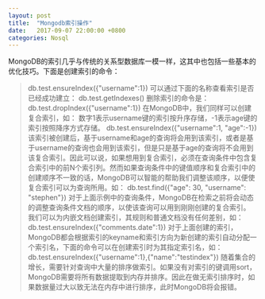 ```yaml
---
layout: post
title:  "Mongodb索引操作"
date:   2017-09-07 22:00:00 +0800
categories: Nosql
---
```

MongoDB的索引几乎与传统的关系型数据库一模一样，这其中也包括一些基本的优化技巧。下面是创建索引的命令：
> db.test.ensureIndex({"username":1})
可以通过下面的名称查看索引是否已经成功建立：
> db.test.getIndexes()
删除索引的命令是：
> db.test.dropIndex({"username":1})
在MongoDB中，我们同样可以创建复合索引，如： 数字1表示username键的索引按升序存储，-1表示age键的索引按照降序方式存储。
> db.test.ensureIndex({"username":1, "age":-1})
该索引被创建后，基于username和age的查询将会用到该索引，或者是基于username的查询也会用到该索引，但是只是基于age的查询将不会用到该复合索引。因此可以说，如果想用到复合索引，必须在查询条件中包含复合索引中的前N个索引列。然而如果查询条件中的键值顺序和复合索引中的创建顺序不一致的话，MongoDB可以智能的帮助我们调整该顺序，以便使复合索引可以为查询所用。如：
> db.test.find({"age": 30, "username": "stephen"})
对于上面示例中的查询条件，MongoDB在检索之前将会动态的调整查询条件文档的顺序，以使该查询可以用到刚刚创建的复合索引。
我们可以为内嵌文档创建索引，其规则和普通文档没有任何差别，如：
> db.test.ensureIndex({"comments.date":1})
对于上面创建的索引，MongoDB都会根据索引的keyname和索引方向为新创建的索引自动分配一个索引名，下面的命令可以在创建索引时为其指定索引名，如：
> db.test.ensureIndex({"username":1},{"name":"testindex"}) 
随着集合的增长，需要针对查询中大量的排序做索引。如果没有对索引的键调用sort，MongoDB需要将所有数据提取到内存并排序。因此在做无索引排序时，如果数据量过大以致无法在内存中进行排序，此时MongoDB将会报错。

